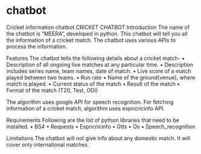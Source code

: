 # chatbot
Cricket information chatbot
CRICKET CHATBOT
Introduction
The name of the chatbot is “MEERA”, developed in python. This chatbot will tell you all the information of a cricket match. The chatbot uses various APIs to process the information.

Features
The chatbot tells the following details about a cricket match-
•	Description of all ongoing live matches at any particular time.
•	Description includes series name, team names, date of match.
•	Live score of a match played between two teams.
•	Run rate 
•	Name of the ground(venue), where match is played.
•	Current status of the match
•	Result of the match
•	Format of the match (T20, Test, ODI)



The algorithm uses google API for speech recognition. For fetching information of a cricket match, algorithm uses espncricinfo API.

Requirements 
Following are the list of python libraries that need to be installed.
•	BS4
•	Requests
•	Espncricinfo
•	Gtts
•	Os
•	Speech_recognition



Limitations
The chatbot will not give info about any domestic match. It will cover only international matches.
